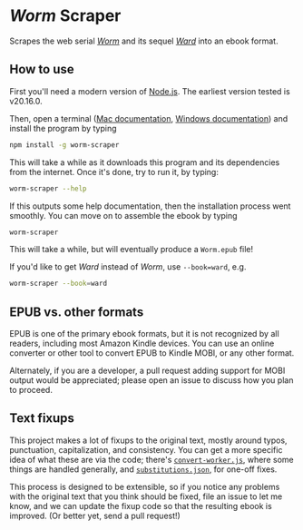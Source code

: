 # _Worm_ Scraper

Scrapes the web serial [_Worm_](https://parahumans.wordpress.com/) and its sequel [_Ward_](https://www.parahumans.net/) into an ebook format.

## How to use

First you'll need a modern version of [Node.js](https://nodejs.org/en/). The earliest version tested is v20.16.0.

Then, open a terminal ([Mac documentation](http://blog.teamtreehouse.com/introduction-to-the-mac-os-x-command-line), [Windows documentation](http://www.howtogeek.com/235101/10-ways-to-open-the-command-prompt-in-windows-10/)) and install the program by typing

```bash
npm install -g worm-scraper
```

This will take a while as it downloads this program and its dependencies from the internet. Once it's done, try to run it, by typing:

```bash
worm-scraper --help
```

If this outputs some help documentation, then the installation process went smoothly. You can move on to assemble the ebook by typing

```bash
worm-scraper
```

This will take a while, but will eventually produce a `Worm.epub` file!

If you'd like to get _Ward_ instead of _Worm_, use `--book=ward`, e.g.

```bash
worm-scraper --book=ward
```

## EPUB vs. other formats

EPUB is one of the primary ebook formats, but it is not recognized by all readers, including most Amazon Kindle devices. You can use an online converter or other tool to convert EPUB to Kindle MOBI, or any other format.

Alternately, if you are a developer, a pull request adding support for MOBI output would be appreciated; please open an issue to discuss how you plan to proceed.

## Text fixups

This project makes a lot of fixups to the original text, mostly around typos, punctuation, capitalization, and consistency. You can get a more specific idea of what these are via the code; there's [`convert-worker.js`](https://github.com/domenic/worm-scraper/blob/master/lib/convert-worker.js), where some things are handled generally, and [`substitutions.json`](https://github.com/domenic/worm-scraper/blob/master/lib/substitutions.json), for one-off fixes.

This process is designed to be extensible, so if you notice any problems with the original text that you think should be fixed, file an issue to let me know, and we can update the fixup code so that the resulting ebook is improved. (Or better yet, send a pull request!)
